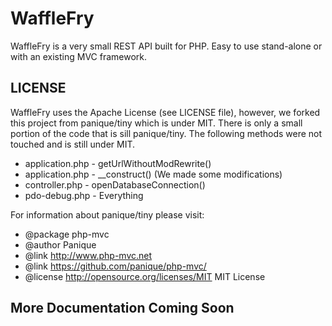 # WaffleFry
WaffleFry is a very small REST API built for PHP. Easy to use stand-alone or with an existing MVC framework.

## LICENSE
WaffleFry uses the Apache License (see LICENSE file), however, we forked this project from panique/tiny which is under MIT. There is only a small portion of the code that is sill panique/tiny. The following methods were not touched and is still under MIT.

* application.php - getUrlWithoutModRewrite()
* application.php - __construct() (We made some modifications)
* controller.php - openDatabaseConnection()
* pdo-debug.php - Everything

For information about panique/tiny please visit:

* @package php-mvc
* @author Panique
* @link http://www.php-mvc.net
* @link https://github.com/panique/php-mvc/
* @license http://opensource.org/licenses/MIT MIT License

## More Documentation Coming Soon
